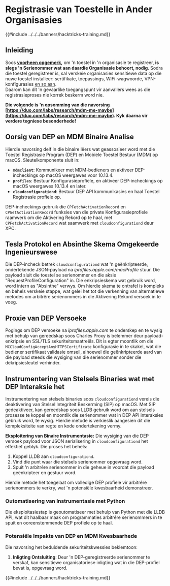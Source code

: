 # Registrasie van Toestelle in Ander Organisasies

{{#include ../../../banners/hacktricks-training.md}}

## Inleiding

Soos [**voorheen opgemerk**](./#what-is-mdm-mobile-device-management)**,** om 'n toestel in 'n organisasie te registreer, **is slegs 'n Serienommer wat aan daardie Organisasie behoort, nodig**. Sodra die toestel geregistreer is, sal verskeie organisasies sensitiewe data op die nuwe toestel installeer: sertifikate, toepassings, WiFi-wagwoorde, VPN-konfigurasies [en so aan](https://developer.apple.com/enterprise/documentation/Configuration-Profile-Reference.pdf).\
Daarom kan dit 'n gevaarlike toegangspunt vir aanvallers wees as die registrasieproses nie korrek beskerm word nie.

**Die volgende is 'n opsomming van die navorsing [https://duo.com/labs/research/mdm-me-maybe](https://duo.com/labs/research/mdm-me-maybe). Kyk daarna vir verdere tegniese besonderhede!**

## Oorsig van DEP en MDM Binaire Analise

Hierdie navorsing delf in die binaire lêers wat geassosieer word met die Toestel Registrasie Program (DEP) en Mobiele Toestel Bestuur (MDM) op macOS. Sleutelkomponente sluit in:

- **`mdmclient`**: Kommunikeer met MDM-bedieners en aktiveer DEP-incheckings op macOS weergawes voor 10.13.4.
- **`profiles`**: Bestuur Konfigurasieprofiele, en aktiveer DEP-incheckings op macOS weergawes 10.13.4 en later.
- **`cloudconfigurationd`**: Bestuur DEP API kommunikasies en haal Toestel Registrasie profiele op.

DEP-incheckings gebruik die `CPFetchActivationRecord` en `CPGetActivationRecord` funksies van die private Konfigurasieprofiele raamwerk om die Aktivering Rekord op te haal, met `CPFetchActivationRecord` wat saamwerk met `cloudconfigurationd` deur XPC.

## Tesla Protokol en Absinthe Skema Omgekeerde Ingenieurswese

Die DEP-incheck betrek `cloudconfigurationd` wat 'n geënkripteerde, ondertekende JSON-payload na _iprofiles.apple.com/macProfile_ stuur. Die payload sluit die toestel se serienommer en die aksie "RequestProfileConfiguration" in. Die enkripsieskema wat gebruik word, word intern as "Absinthe" verwys. Om hierdie skema te ontrafel is kompleks en behels verskeie stappe, wat gelei het tot die verkenning van alternatiewe metodes om arbitrêre serienommers in die Aktivering Rekord versoek in te voeg.

## Proxie van DEP Versoeke

Pogings om DEP versoeke na _iprofiles.apple.com_ te onderskep en te wysig met behulp van gereedskap soos Charles Proxy is belemmer deur payload-enkripsie en SSL/TLS sekuriteitsmaatreëls. Dit is egter moontlik om die `MCCloudConfigAcceptAnyHTTPSCertificate` konfigurasie in te skakel, wat die bediener sertifikaat validasie omseil, alhoewel die geënkripteerde aard van die payload steeds die wysiging van die serienommer sonder die dekripsiesleutel verhinder.

## Instrumentering van Stelsels Binaries wat met DEP Interaksie het

Instrumentering van stelsels binaries soos `cloudconfigurationd` vereis die deaktivering van Stelsel Integriteit Beskerming (SIP) op macOS. Met SIP gedeaktiveer, kan gereedskap soos LLDB gebruik word om aan stelsels prosesse te koppel en moontlik die serienommer wat in DEP API interaksies gebruik word, te wysig. Hierdie metode is verkieslik aangesien dit die kompleksiteite van regte en kode ondertekening vermy.

**Eksploitering van Binaire Instrumentasie:**
Die wysiging van die DEP versoek payload voor JSON serialisering in `cloudconfigurationd` het effektief geblyk. Die proses het behels:

1. Koppel LLDB aan `cloudconfigurationd`.
2. Vind die punt waar die stelsels serienommer opgevraag word.
3. Spuit 'n arbitrêre serienommer in die geheue in voordat die payload geënkripteer en gestuur word.

Hierdie metode het toegelaat om volledige DEP profiele vir arbitrêre serienommers te verkry, wat 'n potensiële kwesbaarheid demonstreer.

### Outomatisering van Instrumentasie met Python

Die eksploitasiestap is geoutomatiseer met behulp van Python met die LLDB API, wat dit haalbaar maak om programmaties arbitrêre serienommers in te spuit en ooreenstemmende DEP profiele op te haal.

### Potensiële Impakte van DEP en MDM Kwesbaarhede

Die navorsing het beduidende sekuriteitskwessies beklemtoon:

1. **Inligting Ontsluiting**: Deur 'n DEP-geregistreerde serienommer te verskaf, kan sensitiewe organisatoriese inligting wat in die DEP-profiel bevat is, opgevraag word.

{{#include ../../../banners/hacktricks-training.md}}
